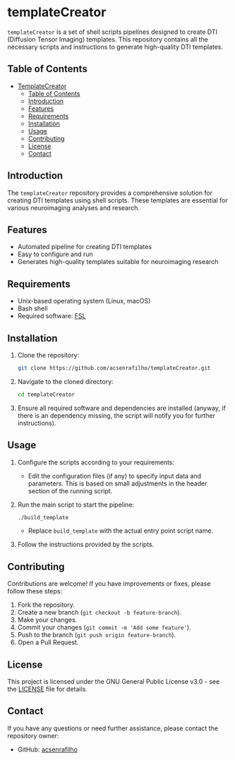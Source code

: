 # templateCreator

`templateCreator` is a set of shell scripts pipelines designed to create DTI (Diffusion Tensor Imaging) templates. This repository contains all the necessary scripts and instructions to generate high-quality DTI templates.

## Table of Contents

- [TemplateCreator](#templatecreator)
  - [Table of Contents](#table-of-contents)
  - [Introduction](#introduction)
  - [Features](#features)
  - [Requirements](#requirements)
  - [Installation](#installation)
  - [Usage](#usage)
  - [Contributing](#contributing)
  - [License](#license)
  - [Contact](#contact)

## Introduction

The `templateCreator` repository provides a comprehensive solution for creating DTI templates using shell scripts. These templates are essential for various neuroimaging analyses and research.

## Features

- Automated pipeline for creating DTI templates
- Easy to configure and run
- Generates high-quality templates suitable for neuroimaging research

## Requirements

- Unix-based operating system (Linux, macOS)
- Bash shell
- Required software: [FSL](https://fsl.fmrib.ox.ac.uk/fsl/docs/)

## Installation

1. Clone the repository:
   ```sh
   git clone https://github.com/acsenrafilho/templateCreator.git
   ```
2. Navigate to the cloned directory:
   ```sh
   cd templateCreator
   ```
3. Ensure all required software and dependencies are installed (anyway, if there is an dependency missing, the script will notify you for further instructions).

## Usage

1. Configure the scripts according to your requirements:
   - Edit the configuration files (if any) to specify input data and parameters. This is based on small adjustments in the header section of the running script.

2. Run the main script to start the pipeline:
   ```sh
   ./build_template
   ```
   - Replace `build_template` with the actual entry point script name.

3. Follow the instructions provided by the scripts.

## Contributing

Contributions are welcome! If you have improvements or fixes, please follow these steps:

1. Fork the repository.
2. Create a new branch (`git checkout -b feature-branch`).
3. Make your changes.
4. Commit your changes (`git commit -m 'Add some feature'`).
5. Push to the branch (`git push origin feature-branch`).
6. Open a Pull Request.

## License

This project is licensed under the GNU General Public License v3.0 - see the [LICENSE](LICENSE) file for details.

## Contact

If you have any questions or need further assistance, please contact the repository owner:

- GitHub: [acsenrafilho](https://github.com/acsenrafilho)
